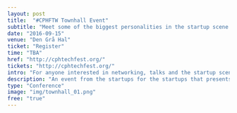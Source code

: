 ```yaml
---
layout: post
title:  "#CPHFTW Townhall Event"
subtitle: "Meet some of the biggest personalities in the startup scene."
date: "2016-09-15"
venue: "Den Grå Hal"
ticket: "Register"
time: "TBA"
href: "http://cphtechfest.org/"
tickets: "http://cphtechfest.org/"
intro: "For anyone interested in networking, talks and the startup scene as a whole."
description: "An event from the startups for the startups that presents power talks, a great opportunity to network and, for the first time ever, a panel with three Danish unicorn startups: Unity, Sidecore and Zendesk. Contact mg@cphftw.dk for more info."
type: "Conference"
image: "img/townhall_01.png"
free: "true"
---
```

<!-- fill in the URL of your event host page if you haven't enough information for a detail page, so the event link won't point on the detail page at all -->
